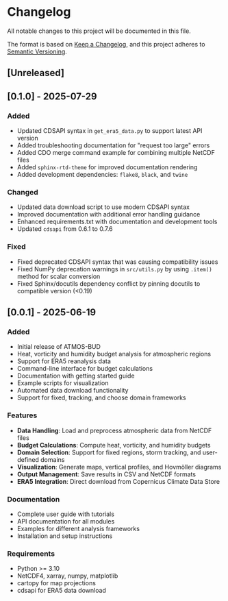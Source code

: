 # Changelog

All notable changes to this project will be documented in this file.

The format is based on [Keep a Changelog](https://keepachangelog.com/en/1.0.0/),
and this project adheres to [Semantic Versioning](https://semver.org/spec/v2.0.0.html).

## [Unreleased]

## [0.1.0] - 2025-07-29

### Added
- Updated CDSAPI syntax in `get_era5_data.py` to support latest API version
- Added troubleshooting documentation for "request too large" errors
- Added CDO merge command example for combining multiple NetCDF files
- Added `sphinx-rtd-theme` for improved documentation rendering
- Added development dependencies: `flake8`, `black`, and `twine`

### Changed
- Updated data download script to use modern CDSAPI syntax
- Improved documentation with additional error handling guidance
- Enhanced requirements.txt with documentation and development tools
- Updated `cdsapi` from 0.6.1 to 0.7.6

### Fixed
- Fixed deprecated CDSAPI syntax that was causing compatibility issues
- Fixed NumPy deprecation warnings in `src/utils.py` by using `.item()` method for scalar conversion
- Fixed Sphinx/docutils dependency conflict by pinning docutils to compatible version (<0.19)

## [0.0.1] - 2025-06-19

### Added
- Initial release of ATMOS-BUD
- Heat, vorticity and humidity budget analysis for atmospheric regions
- Support for ERA5 reanalysis data
- Command-line interface for budget calculations
- Documentation with getting started guide
- Example scripts for visualization
- Automated data download functionality
- Support for fixed, tracking, and choose domain frameworks

### Features
- **Data Handling**: Load and preprocess atmospheric data from NetCDF files
- **Budget Calculations**: Compute heat, vorticity, and humidity budgets
- **Domain Selection**: Support for fixed regions, storm tracking, and user-defined domains
- **Visualization**: Generate maps, vertical profiles, and Hovmöller diagrams
- **Output Management**: Save results in CSV and NetCDF formats
- **ERA5 Integration**: Direct download from Copernicus Climate Data Store

### Documentation
- Complete user guide with tutorials
- API documentation for all modules
- Examples for different analysis frameworks
- Installation and setup instructions

### Requirements
- Python >= 3.10
- NetCDF4, xarray, numpy, matplotlib
- cartopy for map projections
- cdsapi for ERA5 data download
